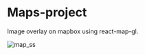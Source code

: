 # Maps-project
Image overlay on mapbox using react-map-gl.

<p align="left">
<img src="./images/map_screenshot.png" alt="map_ss">
</p>
